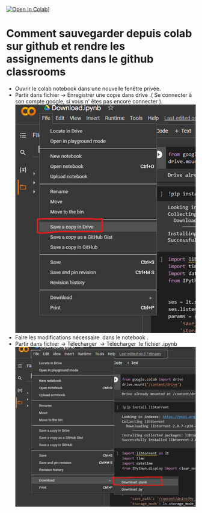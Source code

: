 [![Open In Colab](https://colab.research.google.com/assets/colab-badge.svg)](https://colab.research.google.com/github/ayoub-kplr/user-guide-assignments/README.md)]
# Comment sauvegarder depuis colab sur github et rendre les assignements dans le github classrooms

-   Ouvrir le colab notebook dans une nouvelle fenêtre privée.
-   Partir dans fichier -> Enregistrer une copie dans drive .( Se connecter à son compte google, si vous n' êtes pas encore connecter ).
![Screenshot](images/1.png "S1")
-   Faire les modifications nécessaire  dans le notebook .
-   Partir dans fichier -> Télécharger  -> Télécharger  le fichier .ipynb
![Screenshot](images/2.png "S2")
